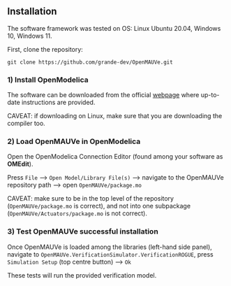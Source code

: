 ## Installation

The software framework was tested on OS: Linux Ubuntu 20.04, Windows 10, Windows 11.  
  
First, clone the repository:
```
git clone https://github.com/grande-dev/OpenMAUVe.git
```

  
### 1) Install OpenModelica

The software can be downloaded from the official [webpage](https://openmodelica.org/) where up-to-date instructions are provided. 
  
CAVEAT: if downloading on Linux, make sure that you are downloading the compiler too.   
 


### 2) Load OpenMAUVe in OpenModelica

Open the OpenModelica Connection Editor (found among your software as **OMEdit**).  
  
Press `File` --> `Open Model/Library File(s)` --> navigate to the OpenMAUVe repository path --> open `OpenMAUVe/package.mo`
  
CAVEAT: make sure to be in the top level of the repository (`OpenMAUVe/package.mo` is correct), and not into one subpackage (`OpenMAUVe/Actuators/package.mo` is not correct).
  


### 3) Test OpenMAUVe successful installation
Once OpenMAUVe is loaded among the libraries (left-hand side panel), navigate to `OpenMAUVe.VerificationSimulator.VerificationROGUE`, press `Simulation Setup` (top centre button) --> `Ok` 
  
These tests will run the provided verification model.     


